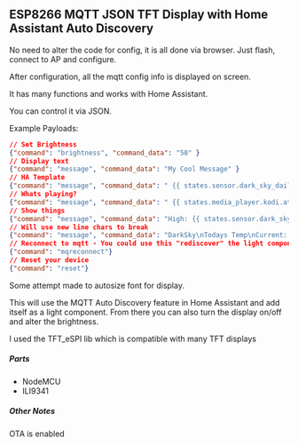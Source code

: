 ## ESP8266 MQTT JSON TFT Display with Home Assistant Auto Discovery


No need to alter the code for config, it is all done via browser.  Just flash, connect to AP and configure.

After configuration, all the mqtt config info is displayed on screen.

It has many functions and works with Home Assistant.

You can control it via JSON.

Example Payloads:
```json
// Set Brightness
{"command": "brightness", "command_data": "50" }
// Display text
{"command": "message", "command_data": "My Cool Message" }
// HA Template
{"command": "message", "command_data": " {{ states.sensor.dark_sky_daily_summary.state }} "}
// Whats playing?
{"command": "message", "command_data": " {{ states.media_player.kodi.attributes.media_series_title }} "}
// Show things
{"command": "message", "command_data": "High: {{ states.sensor.dark_sky_daily_high_temperature.state}} \nLow:  {{ states.sensor.dark_sky_daily_low_temperature.state}} \n"}
// Will use new line chars to break
{"command": "message", "command_data": "DarkSky\nTodays Temp\nCurrent: {{ states.sensor.dark_sky_temperature.state }}\nHigh:    {{ states.sensor.dark_sky_daily_high_temperature.state}}\nLow:     {{ states.sensor.dark_sky_daily_low_temperature.state}}"}
// Reconnect to mqtt - You could use this "rediscover" the light component
{"command": "mqreconnect"}
// Reset your device
{"command": "reset"}
```

Some attempt made to autosize font for display.  

This will use the MQTT Auto Discovery feature in Home Assistant and add itself as a light component. From there you can also turn the display on/off and alter the brightness.

I used the TFT_eSPI lib which is compatible with many TFT displays
##### Parts
- NodeMCU
- ILI9341

##### Other Notes
OTA is enabled
